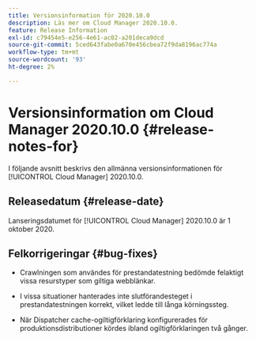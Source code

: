 ```yaml
---
title: Versionsinformation för 2020.10.0
description: Läs mer om Cloud Manager 2020.10.0.
feature: Release Information
exl-id: c79454e5-e256-4e61-ac02-a201deca9dcd
source-git-commit: 5ced643fabe0a670e456cbea72f9da8196ac774a
workflow-type: tm+mt
source-wordcount: '93'
ht-degree: 2%

---
```


# Versionsinformation om Cloud Manager 2020.10.0 {#release-notes-for}

I följande avsnitt beskrivs den allmänna versionsinformationen för [!UICONTROL Cloud Manager] 2020.10.0.

## Releasedatum {#release-date}

Lanseringsdatumet för [!UICONTROL Cloud Manager] 2020.10.0 är 1 oktober 2020.

## Felkorrigeringar {#bug-fixes}

* Crawlningen som användes för prestandatestning bedömde felaktigt vissa resurstyper som giltiga webblänkar.

* I vissa situationer hanterades inte slutförandesteget i prestandatestningen korrekt, vilket ledde till långa körningssteg.

* När Dispatcher cache-ogiltigförklaring konfigurerades för produktionsdistributioner kördes ibland ogiltigförklaringen två gånger.
